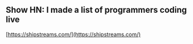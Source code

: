 ## Show HN: I made a list of programmers coding live
  
  [https://shipstreams.com/](https://shipstreams.com/)